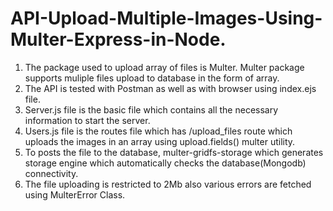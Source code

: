 # API-Upload-Multiple-Images-Using-Multer-Express-in-Node.

1. The package used to upload array of files is Multer. Multer package supports
muliple files upload to database in the form of array. 
2. The API is tested with Postman as well as with browser using index.ejs file. 
3. Server.js file is the basic file which contains all the necessary information to start
the server.
4. Users.js file is the routes file which has /upload_files route which uploads the
images in an array using upload.fields() multer utility. 
5. To posts the file to the database, multer-gridfs-storage which generates storage
engine which automatically checks the database(Mongodb) connectivity. 
6. The file uploading is restricted to 2Mb also various errors are fetched using
MulterError Class.

